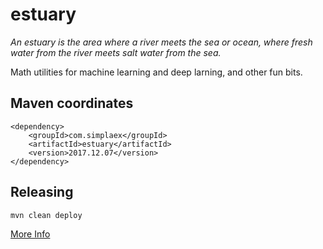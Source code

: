 # estuary

*An estuary is the area where a river meets the sea or ocean,
where fresh water from the river meets salt water from the sea.*

Math utilities for machine learning and deep larning, and other fun bits. 

## Maven coordinates

    <dependency>
        <groupId>com.simplaex</groupId>
        <artifactId>estuary</artifactId>
        <version>2017.12.07</version>
    </dependency>

## Releasing

    mvn clean deploy

[More Info](http://central.sonatype.org/pages/apache-maven.html#performing-a-release-deployment) 
